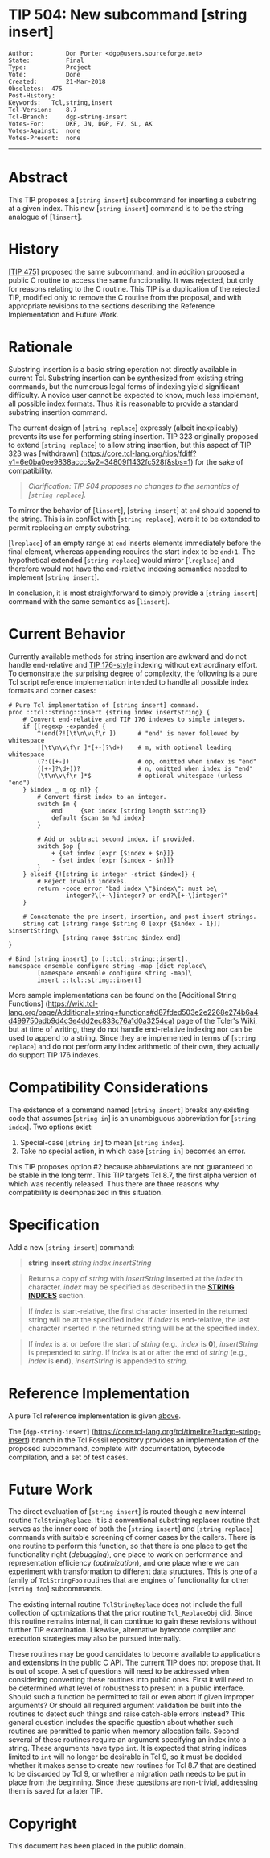 # TIP 504: New subcommand [string insert]
	Author:         Don Porter <dgp@users.sourceforge.net>
	State:          Final
	Type:           Project
	Vote:           Done
	Created:        21-Mar-2018
	Obsoletes:	475
	Post-History:   
	Keywords:	Tcl,string,insert
	Tcl-Version:	8.7
	Tcl-Branch:     dgp-string-insert
	Votes-For:      DKF, JN, DGP, FV, SL, AK
	Votes-Against:  none
	Votes-Present:  none
-----

# Abstract

This TIP proposes a [`string insert`] subcommand for inserting a substring at a
given index.  This new [`string insert`] command is to be the string analogue of
[`linsert`].

# History

[[TIP 475]](475.md) proposed the same subcommand, and in addition proposed
a public C routine to access the same functionality. It was rejected, but
only for reasons relating to the C routine. This TIP is a duplication of
the rejected TIP, modified only to remove the C routine from the proposal,
and with appropriate revisions to the sections describing the Reference
Implementation and Future Work.
 
# Rationale

Substring insertion is a basic string operation not directly available in
current Tcl.  Substring insertion can be synthesized from existing string
commands, but the numerous legal forms of indexing yield significant difficulty.
A novice user cannot be expected to know, much less implement, all possible
index formats.  Thus it is reasonable to provide a standard substring insertion
command.

The current design of [`string replace`] expressly (albeit inexplicably)
prevents its use for performing string insertion.  TIP 323 originally proposed
to extend [`string replace`] to allow string insertion, but this aspect of TIP
323 was [withdrawn]
(https://core.tcl-lang.org/tips/fdiff?v1=6e0ba0ee9838accc&v2=34809f1432fc528f&sbs=1)
for the sake of compatibility.

> *Clarification: TIP 504 proposes no changes to the semantics of [`string
> replace`].*

To mirror the behavior of [`linsert`], [`string insert`] at `end` should append
to the string.  This is in conflict with [`string replace`], were it to be
extended to permit replacing an empty substring.

[`lreplace`] of an empty range at `end` inserts elements immediately before the
final element, whereas appending requires the start index to be `end+1`.  The
hypothetical extended [`string replace`] would mirror [`lreplace`] and therefore
would not have the end-relative indexing semantics needed to implement [`string
insert`].

In conclusion, it is most straightforward to simply provide a [`string insert`]
command with the same semantics as [`linsert`].

# Current Behavior

Currently available methods for string insertion are awkward and do not handle
end-relative and [TIP 176-style](176.md) indexing without extraordinary effort.
To demonstrate the surprising degree of complexity, the following is a pure Tcl
script reference implementation intended to handle all possible index formats
and corner cases:

<a name="ref"></a>

>
    # Pure Tcl implementation of [string insert] command.
    proc ::tcl::string::insert {string index insertString} {
        # Convert end-relative and TIP 176 indexes to simple integers.
        if {[regexp -expanded {
            ^(end(?![\t\n\v\f\r ])      # "end" is never followed by whitespace
            |[\t\n\v\f\r ]*[+-]?\d+)    # m, with optional leading whitespace
            (?:([+-])                   # op, omitted when index is "end"
            ([+-]?\d+))?                # n, omitted when index is "end"
            [\t\n\v\f\r ]*$             # optional whitespace (unless "end")
        } $index _ m op n]} {
            # Convert first index to an integer.
            switch $m {
                end     {set index [string length $string]}
                default {scan $m %d index}
            }
>
            # Add or subtract second index, if provided.
            switch $op {
                + {set index [expr {$index + $n}]}
                - {set index [expr {$index - $n}]}
            }
        } elseif {![string is integer -strict $index]} {
            # Reject invalid indexes.
            return -code error "bad index \"$index\": must be\
                    integer?\[+-\]integer? or end?\[+-\]integer?"
        }
>
        # Concatenate the pre-insert, insertion, and post-insert strings.
        string cat [string range $string 0 [expr {$index - 1}]] $insertString\
                   [string range $string $index end]
    }
>
    # Bind [string insert] to [::tcl::string::insert].
    namespace ensemble configure string -map [dict replace\
            [namespace ensemble configure string -map]\
            insert ::tcl::string::insert]

More sample implementations can be found on the [Additional String Functions]
(https://wiki.tcl-lang.org/page/Additional+string+functions#d87fded503e2e2268e274b6a4d499750adb9d4c3e4dd2ec833c76a1d0a3254ca) page of the Tcler's Wiki, but at time of
writing, they do not handle end-relative indexing nor can be used to append to a
string.  Since they are implemented in terms of [`string replace`] and do not
perform any index arithmetic of their own, they actually do support TIP 176
indexes.

# Compatibility Considerations

The existence of a command named [`string insert`] breaks any existing code that
assumes [`string in`] is an unambiguous abbreviation for [`string index`].  Two
options exist:

1. Special-case [`string in`] to mean [`string index`].
2. Take no special action, in which case [`string in`] becomes an error.

This TIP proposes option #2 because abbreviations are not guaranteed to be
stable in the long term.  This TIP targets Tcl 8.7, the first alpha version of
which was recently released.  Thus there are three reasons why compatibility is
deemphasized in this situation.

# Specification

Add a new [`string insert`] command:

> **string insert** *string index insertString*

> Returns a copy of *string* with *insertString* inserted at the *index*'th
> character.  *index* may be specified as described in the [**STRING
> INDICES**](https://www.tcl-lang.org/man/tcl/TclCmd/string.htm#M54) section.

> If *index* is start-relative, the first character inserted in the returned
> string will be at the specified index.  If *index* is end-relative, the last
> character inserted in the returned string will be at the specified index.

> If *index* is at or before the start of *string* (e.g., *index* is **0**),
> *insertString* is prepended to *string*.  If *index* is at or after the end of
> *string* (e.g., *index* is **end**), *insertString* is appended to *string*.

# Reference Implementation

A pure Tcl reference implementation is given [above](#ref).

The [`dgp-string-insert`]
(https://core.tcl-lang.org/tcl/timeline?t=dgp-string-insert) branch in the Tcl Fossil
repository provides an implementation of the proposed subcommand, complete
with documentation, bytecode compilation, and a set of test cases.

# Future Work

The direct evaluation of [`string insert`] is routed though a new 
internal routine `TclStringReplace`. It is a conventional substring
replacer routine that serves as the inner core of both the
[`string insert`] and [`string replace`] commands with suitable
screening of corner cases by the callers.  There is one routine to
perform this function, so that there is one place to get the 
functionality right (*debugging*), one place to work on performance
and representation efficiency (*optimization*), and one place where
we can experiment with transformation to different data structures.
This is one of a family of `TclStringFoo` routines that are engines
of functionality for other [`string foo`] subcommands.

The existing internal routine `TclStringReplace` does not include
the full collection of optimizations that the prior routine
`Tcl_ReplaceObj` did. Since this routine remains internal, it can
continue to gain these revisions without further TIP examination.
Likewise, alternative bytecode compiler and execution strategies may
also be pursued internally.

These routines may be good candidates to become available to applications
and extensions in the public C API. The current TIP does not propose that.
It is out of scope. A set of questions will need to be addressed when
considering converting these routines into public ones. First it will
need to be determined what level of robustness to present in a public
interface. Should such a function be permitted to fail or even abort
if given improper arguments? Or should all required argument validation
be built into the routines to detect such things and raise catch-able
errors instead? This general question includes the specific question
about whether such routines are permitted to panic when memory allocation
fails. Second several of these routines require an argument specifying
an index into a string. These arguments have type `int`. It is expected
that string indices limited to `int` will no longer be desirable in Tcl 9,
so it must be decided whether it makes sense to create new routines
for Tcl 8.7 that are destined to be discarded by Tcl 9, or whether a
migration path needs to be put in place from the beginning. Since these
questions are non-trivial, addressing them is saved for a later TIP.

# Copyright

This document has been placed in the public domain.

